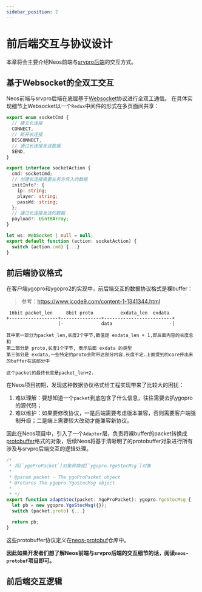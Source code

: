 ```yaml
---
sidebar_position: 2
---
```


# 前后端交互与协议设计
本章将会主要介绍Neos前端与[srvpro后端](https://github.com/mycard/srvpro)的交互方式。

## 基于Websocket的全双工交互
Neos前端与srvpro后端在底层基于[Websocket](https://en.wikipedia.org/wiki/WebSocket)协议进行全双工通信。
在具体实现细节上Websocket以一个`Redux`中间件的形式在多页面间共享：
```ts title="src/middleware/socket.ts"
export enum socketCmd {
  // 建立长连接
  CONNECT,
  // 断开长连接
  DISCONNECT,
  // 通过长连接发送数据
  SEND,
}

export interface socketAction {
  cmd: socketCmd;
  // 创建长连接需要业务方传入的数据
  initInfo?: {
    ip: string;
    player: string;
    passWd: string;
  };
  // 通过长连接发送的数据
  payload?: Uint8Array;
}

let ws: WebSocket | null = null;
export default function (action: socketAction) {
  switch (action.cmd) {...}
}
```

## 前后端协议格式
在客户端ygopro和ygopro2的实现中，前后端交互的数据协议格式是裸buffer：
> 参考：https://www.icode9.com/content-1-1341344.html

```
 16bit packet_len     8bit proto          exdata_len  exdata
+------------------+---------------+-------------------------+
				   |-              data					    -|

其中第一部分为packet_len,长度2个字节,数值是 exdata_len + 1,即后面内容的长度总和
第二部分是 proto,长度1个字节, 表示后面 exdata 的类型
第三部分是 exdata,一些特定的proto会附带这部分内容,长度不定.上面提到的core传出来的buffer在这部分中

这个packet的最终长度是packet_len+2.
```

在Neos项目初期，发现这种数据协议格式给工程实现带来了比较大的困扰：
1. 难以理解：要想知道一个`packet`到底包含了什么信息，往往需要去扒ygopro的源代码；
2. 难以维护：如果要修改协议，一是后端需要考虑版本兼容，否则需要客户端强制升级；二是端上需要较大改动才能兼容新协议。

因此在Neos项目中，引入了一个`Adaptor`层，负责将裸buffer的packet转换成[protobuffer](https://protobuf.dev/)格式的对象，后续Neos将基于清晰明了的protobuffer对象进行所有涉及与srvpro后端交互的逻辑处理。

```ts title="src/api/ocgcore/ocgAdapter/adapter.ts"
/*
 * 将[`ygoProPacket`]对象转换成[`ygopro.YgoStocMsg`]对象
 *
 * @param packet - The ygoProPacket object
 * @returns The ygopro.YgoStocMsg object
 *
 * */
export function adaptStoc(packet: YgoProPacket): ygopro.YgoStocMsg {
  let pb = new ygopro.YgoStocMsg({});
  switch (packet.proto) {...}

  return pb;
}

```

这些protobuffer协议定义在[neos-protobuf](https://code.mycard.moe/mycard/neos-protobuf)仓库中。

**因此如果开发者们想了解Neos前端与srvpro后端的交互细节的话，阅读`neos-protobuf`项目即可。**

## 前后端交互逻辑
